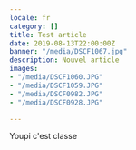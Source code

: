 ```yaml
---
locale: fr
category: []
title: Test article
date: 2019-08-13T22:00:00Z
banner: "/media/DSCF1067.jpg"
description: Nouvel article
images:
- "/media/DSCF1060.JPG"
- "/media/DSCF1059.JPG"
- "/media/DSCF0982.JPG"
- "/media/DSCF0928.JPG"

---
```

Youpi c'est classe